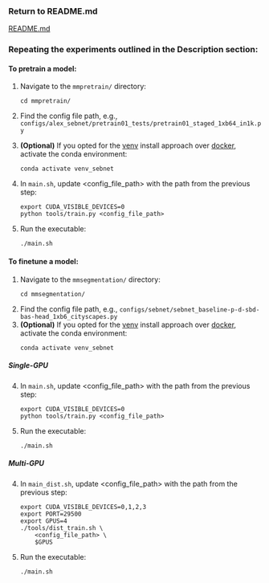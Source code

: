 ### Return to README.md

[README.md](../README.md)

### Repeating the experiments outlined in the Description section:

#### To pretrain a model:

1. Navigate to the `mmpretrain/` directory:
   ```
   cd mmpretrain/
   ```
   
2. Find the config file path, e.g., `configs/alex_sebnet/pretrain01_tests/pretrain01_staged_1xb64_in1k.py`

3. **(Optional)** If you opted for the [venv](../install/venv/install.md) install approach over [docker](../install/docker/reproduction/docker_reproduction.md), activate the conda environment:
   ```
   conda activate venv_sebnet
   ```
   
4. In `main.sh`, update <config_file_path> with the path from the previous step:
   ```
   export CUDA_VISIBLE_DEVICES=0
   python tools/train.py <config_file_path>
   ```

5. Run the executable:
   ```
   ./main.sh
   ```

#### To finetune a model:

1. Navigate to the `mmsegmentation/` directory:
   ```
   cd mmsegmentation/
   ```
2. Find the config file path, e.g., `configs/sebnet/sebnet_baseline-p-d-sbd-bas-head_1xb6_cityscapes.py`
3. **(Optional)** If you opted for the [venv](../install/venv/install.md) install approach over [docker](../install/docker/reproduction/docker_reproduction.md), activate the conda environment:
   ```
   conda activate venv_sebnet
   ```

##### Single-GPU

4. In `main.sh`, update <config_file_path> with the path from the previous step:
   ```
   export CUDA_VISIBLE_DEVICES=0
   python tools/train.py <config_file_path>
   ```
   
5. Run the executable:
   ```
   ./main.sh
   ```
   
##### Multi-GPU

4. In `main_dist.sh`, update <config_file_path> with the path from the previous step:
   ```
   export CUDA_VISIBLE_DEVICES=0,1,2,3
   export PORT=29500
   export GPUS=4
   ./tools/dist_train.sh \
       <config_file_path> \
       $GPUS
   ```

5. Run the executable:
   ```
   ./main.sh
   ```
